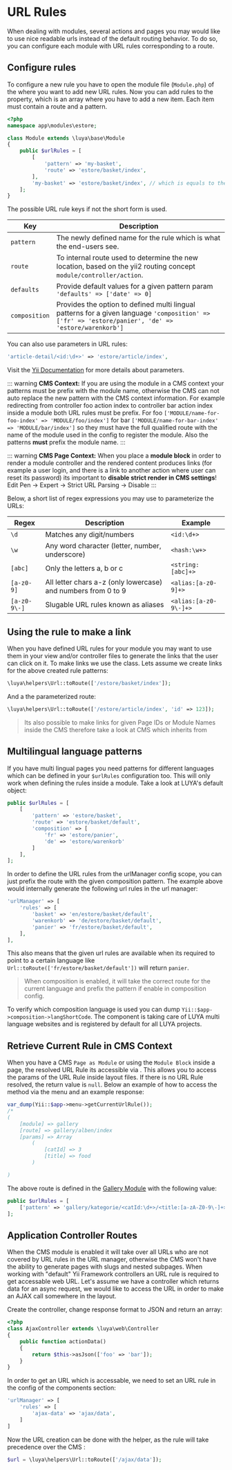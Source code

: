 # URL Rules

When dealing with modules, several actions and pages you may would like to use nice readable urls instead of the default routing behavior. To do so, you can configure each module with URL rules corresponding to a route.

## Configure rules

To configure a new rule you have to open the module file (`Module.php`) of the <class name="luya\base\Module" /> where you want to add new URL rules. Now you can add rules to the <class name="luya\base\Module" prop="urlRules" /> property, which is an array where you have to add a new item. Each item must contain a route and a pattern.

```php
<?php
namespace app\modules\estore;

class Module extends \luya\base\Module
{
    public $urlRules = [
        [
            'pattern' => 'my-basket',
            'route' => 'estore/basket/index',
        ],
        'my-basket' => 'estore/basket/index', // which is equals to the above
    ];
}
```

The possible URL rule keys if not the short form is used.

|Key     |Description
|-------------|------------
|`pattern`      |The newly defined name for the rule which is what the end-users see.
|`route`        |To internal route used to determine the new location, based on the yii2 routing concept `module/controller/action`.
|`defaults`     |Provide default values for a given pattern param `'defaults' => ['date' => 0]`
|`composition`  |Provides the option to defined multi lingual patterns for a given language `'composition' => ['fr' => 'estore/panier', 'de' => 'estore/warenkorb']`

You can also use parameters in URL rules:

```php
'article-detail/<id:\d+>' => 'estore/article/index',
```

Visit the [Yii Documentation](https://www.yiiframework.com/doc-2.0/guide-runtime-routing.html#parameterizing-routes) for more details about parameters.

::: warning **CMS Context:** 
If you are using the module in a CMS context your patterns must be prefix with the module name, otherwise the CMS can not auto replace the new pattern with the CMS context information. For example redirecting from controller foo action index to controller bar action index inside a module both URL rules must be prefix. For foo `['MODULE/name-for-foo-index' => 'MODULE/foo/index']` for bar `['MODULE/name-for-bar-index' => 'MODULE/bar/index']` so they must have the full qualified route with the name of the module used in the config to register the module. Also the patterns **must** prefix the module name.
:::

::: warning **CMS Page Context:** 
When you place a **module block** in order to render a module controller and the rendered content produces links (for example a user login, and there is a link to another action where user can reset its password) its important to **disable strict render in CMS settings**! Edit Pen -> Expert -> Strict URL Parsing -> Disable
:::

Below, a short list of regex expressions you may use to parameterize the URLs:

|Regex      |Description        |Example
|---        |---                |---
|`\d`       |Matches any digit/numbers|`<id:\d+>`
|`\w`       |Any word character (letter, number, underscore)|`<hash:\w+>`
|`[abc]`    |Only the letters a, b or c|`<string:[abc]+>`
|`[a-z0-9]` |All letter chars a-z (only lowercase) and numbers from 0 to 9|`<alias:[a-z0-9]+>`
|`[a-z0-9\-]`|Slugable URL rules known as aliases|`<alias:[a-z0-9\-]+>`

## Using the rule to make a link

When you have defined URL rules for your module you may want to use them in your view and/or controller files to generate the links that the user can click on it. To make links we use the <class name="luya\helpers\Url" /> class. Lets assume we create links for the above created rule patterns:

```php
\luya\helpers\Url::toRoute(['/estore/basket/index']);
```

And a the parameterized route:

```php
\luya\helpers\Url::toRoute(['/estore/article/index', 'id' => 123]);
```

> Its also possible to make links for given Page IDs or Module Names inside the CMS therefore take a look at CMS <class name="luya\cms\helpers\Url" /> which inherits from <class name="luya\helpers\Url" />

## Multilingual language patterns

If you have multi lingual pages you need patterns for different languages which can be defined in your `$urlRules` configuration too. This will only work when defining the rules inside a module. Take a look at LUYA's default <class name="luya\web\UrlRule" /> object:

```php
public $urlRules = [
    [
        'pattern' => 'estore/basket',
        'route' => 'estore/basket/default',
        'composition' => [
            'fr' => 'estore/panier',
            'de' => 'estore/warenkorb'
        ]
    ],
];
```

In order to define the URL rules from the urlManager config scope, you can just prefix the route with the given composition pattern. The example above would internally generate the following url rules in the url manager:

```php
'urlManager' => [
    'rules' => [
        'basket' => 'en/estore/basket/default',
        'warenkorb' => 'de/estore/basket/default',
        'panier' => 'fr/estore/basket/default',
    ],
],
```

This also means that the given url rules are available when its required to point to a certain language like `Url::toRoute(['fr/estore/basket/default'])` will return `panier`.

> When composition is enabled, it will take the correct route for the current language and prefix the pattern if enable in composition config.

To verify which composition language is used you can dump `Yii::$app->composition->langShortCode`. The <class name="luya\web\Composition" /> component is taking care of LUYA multi language websites and is registered by default for all LUYA projects.

## Retrieve Current Rule in CMS Context

When you have a CMS `Page as Module` or using the `Module Block` inside a page, the resolved URL Rule its accessible via <class name="luya\cms\Menu" method="getCurrentUrlRule">. This allows you to access the params of the URL Rule inside layout files. If there is no URL Rule resolved, the return value is `null`. Below an example of how to access the method via the menu and an example response:

```php
var_dump(Yii::$app->menu->getCurrentUrlRule());
/*
(
    [module] => gallery
    [route] => gallery/alben/index
    [params] => Array
        (
            [catId] => 3
            [title] => food
        )

)
```

The above route is defined in the [Gallery Module](https://github.com/luyadev/luya-module-gallery/blob/master/src/frontend/Module.php) with the following value:

```php
public $urlRules = [
    ['pattern' => 'gallery/kategorie/<catId:\d+>/<title:[a-zA-Z0-9\-]+>/', 'route' => 'gallery/alben/index'],
];
```

## Application Controller Routes

When the CMS module is enabled it will take over all URLs who are not covered by URL rules in the URL manager, otherwise the CMS won't have the ability to generate pages with slugs and nested subpages. When working with "default" Yii Framework controllers an URL rule is required to get accessable web URL. Let's assume we have a controller which returns data for an async request, we would like to access the URL in order to make an AJAX call somewhere in the layout.

Create the controller, change response format to JSON and return an array:

```php
<?php
class AjaxController extends \luya\web\Controller
{
    public function actionData()
    {
        return $this->asJson(['foo' => 'bar']);
    }
}
```

In order to get an URL which is accessable, we need to set an URL rule in the config of the components section:

```php
'urlManager' => [
    'rules' => [
        'ajax-data' => 'ajax/data',
    ]
]
```

Now the URL creation can be done with the <class name="luya\helpers\Url" /> helper, as the rule will take precedence over the CMS <class name="luya\cms\frontend\components\CatchAllUrlRule" />:

```php
$url = \luya\helpers\Url::toRoute(['/ajax/data']);
```
